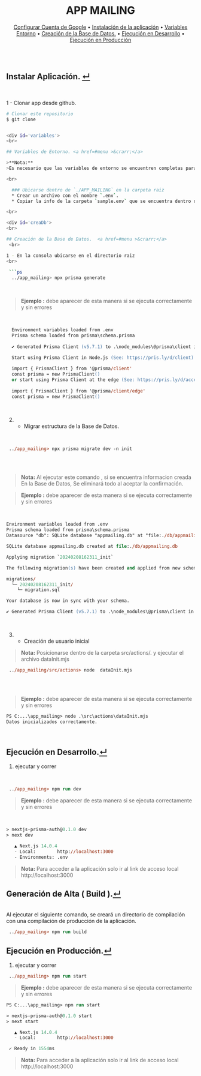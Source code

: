 <h1 align="center">
APP MAILING
</h1>

<p id='menu' align="center">
  <a href="#configuracionGoogle">Configurar Cuenta de Google</a> •
  <a href="#instalacion">Instalación de la aplicación</a> •
  <a href="#variables">Variables Entorno</a> •
  <a href="#creaDb">Creación de la Base de Datos.</a> •
  <a href="#ejecutarDev">Ejecución en Desarrollo</a> •
  <a href="#ejecutarProd">Ejecución en Producción</a>
</p>

<br> <br>

<div id='instalacion'>

## Instalar Aplicación. <a href=#menu >&crarr;</a> 
<br>

1 - Clonar app desde github. 
```bash
# Clonar este repositorio
$ git clone


<div id='variables'>
<br>

## Variables de Entorno. <a href=#menu >&crarr;</a>

>**Nota:**
>Es necesario que las variables de entorno se encuentren completas para el correcto funcionamiento de la aplicación

<br>

  ### Ubicarse dentro de `./APP_MAILING` en la carpeta raiz
  * Crear un archivo con el nombre `.env`.
  * Copiar la info de la carpeta `sample.env` que se encuentra dentro de la carpeta, en el archivo `.env`.

<br>

<div id='creaDb'>
<br>

## Creación de la Base de Datos.  <a href=#menu >&crarr;</a>
 <br>

1 - En la consola ubicarse en el directorio raiz  
<br>
 
 ```ps
  ../app_mailing> npx prisma generate
 ```
 <br>

>**Ejemplo :** debe aparecer de esta manera si se ejecuta correctamente y sin errores
<br>

```ps
  Environment variables loaded from .env
  Prisma schema loaded from prisma\schema.prisma
  
  ✔ Generated Prisma Client (v5.7.1) to .\node_modules\@prisma\client in 154ms

  Start using Prisma Client in Node.js (See: https://pris.ly/d/client)
  
  import { PrismaClient } from '@prisma/client'
  const prisma = new PrismaClient()
  or start using Prisma Client at the edge (See: https://pris.ly/d/accelerate)
  
  import { PrismaClient } from '@prisma/client/edge'
  const prisma = new PrismaClient()

```
<br>

2. - Migrar estructura de la Base de Datos.

<br>

 ```ps
  ../app_mailing> npx prisma migrate dev -n init
  
 ```
 <br>

> 
> **Nota:** 
> Al ejecutar este comando , si se encuentra informacion creada En la Base de Datos, Se eliminará todo al aceptar la confirmación.

>**Ejemplo :** debe aparecer de esta manera si se ejecuta correctamente y sin errores
<br>

```ps
Environment variables loaded from .env
Prisma schema loaded from prisma\schema.prisma
Datasource "db": SQLite database "appmailing.db" at "file:./db/appmailing.db"

SQLite database appmailing.db created at file:./db/appmailing.db

Applying migration `20240208162311_init`

The following migration(s) have been created and applied from new schema changes:

migrations/
  └─ 20240208162311_init/
    └─ migration.sql

Your database is now in sync with your schema.

✔ Generated Prisma Client (v5.7.1) to .\node_modules\@prisma\client in 149ms
```
<br>

3. - Creación de usuario inicial
>
> **Nota:** 
> Posicionarse dentro de la carpeta src/actions/. y ejecutar el archivo dataInit.mjs
 
 ```ps
  ../app_mailing/src/actions> node  dataInit.mjs
  
 ```
<br>

>**Ejemplo :** debe aparecer de esta manera si se ejecuta correctamente y sin errores
```ps
PS C:...\app_mailing> node .\src\actions\dataInit.mjs
Datos inicializados correctamente.
```
</div>

<div id='ejecutarDev'>

<br>

## Ejecución en Desarrollo.<a href=#menu >&crarr;</a>


1. ejecutar y correr 
<br>

 ```ps
  ../app_mailing> npm run dev
 ```
>**Ejemplo :** debe aparecer de esta manera si se ejecuta correctamente y sin errores
<br>

```ps
> nextjs-prisma-auth@0.1.0 dev
> next dev

   ▲ Next.js 14.0.4
   - Local:        http://localhost:3000
   - Environments: .env
```

> **Nota:** 
> Para acceder a la aplicación solo ir al link de acceso local   http://localhost:3000 
</div>






<div id='ejecutarProd'>

## Generación de Alta ( Build ).<a href=#menu >&crarr;</a>

<br>
Al ejecutar el siguiente comando, se creará un directorio de compilación con una compilación de producción de la aplicación.

 ```ps
  ../app_mailing> npm run build
 ```
</div>


## Ejecución en Producción.<a href=#menu >&crarr;</a>


1. ejecutar y correr 
 ```ps
  ../app_mailing> npm run start
 ```
>**Ejemplo :** debe aparecer de esta manera si se ejecuta correctamente y sin errores
```ps
PS C:...\app_mailing> npm run start

> nextjs-prisma-auth@0.1.0 start
> next start

   ▲ Next.js 14.0.4
   - Local:        http://localhost:3000

 ✓ Ready in 1554ms
```

> **Nota:** 
> Para acceder a la aplicación solo ir al link de acceso local   http://localhost:3000 
</div>
